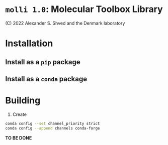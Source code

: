 # `molli 1.0`: Molecular Toolbox Library

(C) 2022 Alexander S. Shved and the Denmark laboratory

# Installation

## Install as a `pip` package

## Install as a `conda` package

# Building
1. Create
```bash
conda config --set channel_priority strict
conda config --append channels conda-forge
```


**TO BE DONE**

